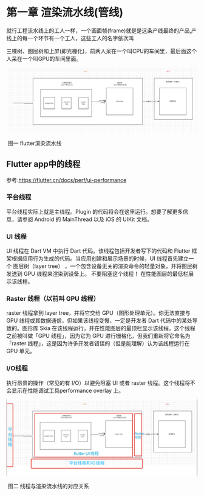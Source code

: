 # 第一章 渲染流水线(管线)



就行工程流水线上的工人一样，一个画面帧(frame)就是是这条产线最终的产品,产线上的每一个环节有一个工人，这些工人的名字依次叫

三棵树、图层树和上屏(即光栅化)，前两人呆在一个叫CPU的车间里，最后面这个人呆在一个叫GPU的车间里面。

![渲染流程图](assets/image-20230922162743500.png)

​										图一  flutter渲染流水线


## Flutter app中的线程
参考:https://flutter.cn/docs/perf/ui-performance
### 平台线程

平台线程实际上就是主线程。Plugin 的代码将会在这里运行。想要了解更多信息，请参阅 Android 的 MainThread 以及 iOS 的 UIKit 文档。

### UI 线程

UI 线程在 Dart VM 中执行 Dart 代码。该线程包括开发者写下的代码和 Flutter 框架根据应用行为生成的代码。当应用创建和展示场景的时候，UI 线程首先建立一个 图层树（layer tree） ，一个包含设备无关的渲染命令的轻量对象，并将图层树发送到 GPU 线程来渲染到设备上。 不要阻塞这个线程！ 在性能图层的最低栏展示该线程。

### Raster 线程（以前叫 GPU 线程）

raster 线程拿到 layer tree，并将它交给 GPU（图形处理单元）。你无法直接与 GPU 线程或其数据通信，但如果该线程变慢，一定是开发者 Dart 代码中的某处导致的。图形库 Skia 在该线程运行，并在性能图层的最顶栏显示该线程。这个线程之前被叫做「GPU 线程」，因为它为 GPU 进行栅格化，但我们重新将它命名为「raster 线程」，这是因为许多开发者错误的（但是能理解）认为该线程运行在 GPU 单元。

### I/O线程

执行昂贵的操作（常见的有 I/O）以避免阻塞 UI 或者 raster 线程。这个线程将不会显示在性能调试工具performance overlay 上。

![image-20230922164146885](assets/image-20230922164146885.png)

​								图二 线程与渲染流水线的对应关系

